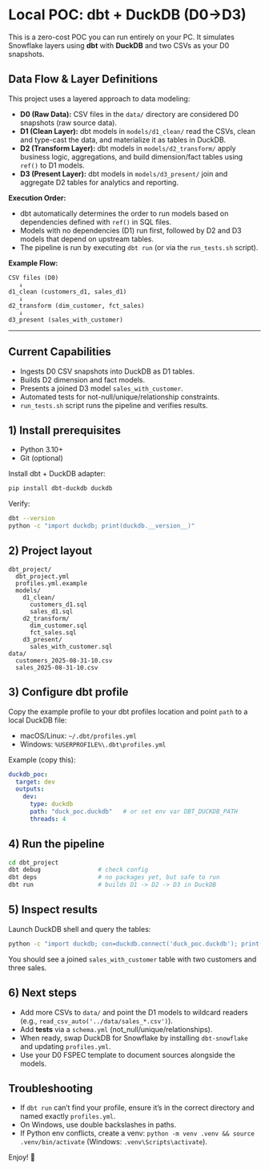 # Local POC: dbt + DuckDB (D0→D3)

This is a zero-cost POC you can run entirely on your PC. It simulates Snowflake layers using **dbt** with **DuckDB** and two CSVs as your D0 snapshots.

## Data Flow & Layer Definitions

This project uses a layered approach to data modeling:

- **D0 (Raw Data):** CSV files in the `data/` directory are considered D0 snapshots (raw source data).
- **D1 (Clean Layer):** dbt models in `models/d1_clean/` read the CSVs, clean and type-cast the data, and materialize it as tables in DuckDB.
- **D2 (Transform Layer):** dbt models in `models/d2_transform/` apply business logic, aggregations, and build dimension/fact tables using `ref()` to D1 models.
- **D3 (Present Layer):** dbt models in `models/d3_present/` join and aggregate D2 tables for analytics and reporting.

**Execution Order:**
- dbt automatically determines the order to run models based on dependencies defined with `ref()` in SQL files.
- Models with no dependencies (D1) run first, followed by D2 and D3 models that depend on upstream tables.
- The pipeline is run by executing `dbt run` (or via the `run_tests.sh` script).

**Example Flow:**
```
CSV files (D0)
   ↓
d1_clean (customers_d1, sales_d1)
   ↓
d2_transform (dim_customer, fct_sales)
   ↓
d3_present (sales_with_customer)
```

---

## Current Capabilities
- Ingests D0 CSV snapshots into DuckDB as D1 tables.
- Builds D2 dimension and fact models.
- Presents a joined D3 model `sales_with_customer`.
- Automated tests for not-null/unique/relationship constraints.
- `run_tests.sh` script runs the pipeline and verifies results.

## 1) Install prerequisites
- Python 3.10+
- Git (optional)

Install dbt + DuckDB adapter:
```bash
pip install dbt-duckdb duckdb
```

Verify:
```bash
dbt --version
python -c "import duckdb; print(duckdb.__version__)"
```

## 2) Project layout
```
dbt_project/
  dbt_project.yml
  profiles.yml.example
  models/
    d1_clean/
      customers_d1.sql
      sales_d1.sql
    d2_transform/
      dim_customer.sql
      fct_sales.sql
    d3_present/
      sales_with_customer.sql
data/
  customers_2025-08-31-10.csv
  sales_2025-08-31-10.csv
```

## 3) Configure dbt profile
Copy the example profile to your dbt profiles location and point `path` to a local DuckDB file:
- macOS/Linux: `~/.dbt/profiles.yml`
- Windows: `%USERPROFILE%\.dbt\profiles.yml`

Example (copy this):
```yaml
duckdb_poc:
  target: dev
  outputs:
    dev:
      type: duckdb
      path: "duck_poc.duckdb"   # or set env var DBT_DUCKDB_PATH
      threads: 4
```

## 4) Run the pipeline
```bash
cd dbt_project
dbt debug                # check config
dbt deps                 # no packages yet, but safe to run
dbt run                  # builds D1 -> D2 -> D3 in DuckDB
```

## 5) Inspect results
Launch DuckDB shell and query the tables:
```bash
python -c "import duckdb; con=duckdb.connect('duck_poc.duckdb'); print(con.execute('show tables').fetchall()); print(con.execute('select * from sales_with_customer').fetchdf())"
```

You should see a joined `sales_with_customer` table with two customers and three sales.

## 6) Next steps
- Add more CSVs to `data/` and point the D1 models to wildcard readers (e.g., `read_csv_auto('../data/sales_*.csv')`).  
- Add **tests** via a `schema.yml` (not_null/unique/relationships).  
- When ready, swap DuckDB for Snowflake by installing `dbt-snowflake` and updating `profiles.yml`.  
- Use your D0 FSPEC template to document sources alongside the models.

## Troubleshooting
- If `dbt run` can’t find your profile, ensure it’s in the correct directory and named exactly `profiles.yml`.  
- On Windows, use double backslashes in paths.  
- If Python env conflicts, create a venv: `python -m venv .venv && source .venv/bin/activate` (Windows: `.venv\Scripts\activate`).

Enjoy! 🚀
